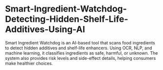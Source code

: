 # Smart-Ingredient-Watchdog-Detecting-Hidden-Shelf-Life-Additives-Using-AI
Smart Ingredient Watchdog is an AI-based tool that scans food ingredients to detect hidden additives and shelf-life enhancers. Using OCR, NLP, and machine learning, it classifies ingredients as safe, harmful, or unknown. The system also provides risk levels and side-effect details, helping consumers make healthier choices.
